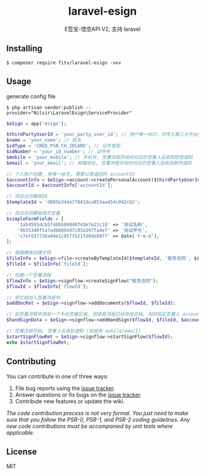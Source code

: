 <h1 align="center"> laravel-esign </h1>

<p align="center"> E签宝-悟空API V2, 支持 laravel </p>


## Installing

```shell
$ composer require fitv/laravel-esign -vvv
```

## Usage

generate config file
```shell
$ php artisan vendor:publish --provider="Nilsir\LaravelEsign\ServiceProvider"
```

```php
$eSign = app('esign');

$thirdPartyUserId = 'your_party_user_id'; // 用户唯一标识，可传入第三方平台的个人用户id、证件号、手机号、邮箱等，如果设置则作为账号唯一性字段，相同信息不可重复创建。
$name = 'your_name'; // 姓名
$idType = 'CRED_PSN_CH_IDCARD'; // 证件类型
$idNumber = 'your_id_number'; // 证件号
$mobile = 'your_mobile'; // 手机号, 签署流程开始时对应的签署人会收到短信通知
$email = 'your_email'; // 邮箱地址, 签署流程开始时对应的签署人会收到邮件通知

// 个人账户创建, 有唯一标志, 需要记录返回的 accountId
$accountInfo = $eSign->account->createPersonalAccount($thirdPartyUserId, $name, $idType, $idNumber, $mobile, $email);
$accountId = $accountInfo['accountId'];

// 测试合同模板ID
$templateId = 'd895b34de77041dca853aa454c042cb2';

// 测试合同模板填充变量
$simpleFormFields = [
    '1a54591dcb5f40bb86048743e7e21c18' => '测试名称',
    '9b55340f5a7a4b089dd7c03a397fa4ef' => '测试甲方',
    'c7efd37736a94e1c85ffb21fd0de88ff' => date('Y-m-d'),
];

// 根据模板创建文档
$fileInfo = $eSign->file->createByTemplateId($templateId, '租赁合同', $simpleFormFields);
$fileId = $fileInfo['fileId'];

// 创建一个签署流程
$flowInfo = $eSign->signflow->createSignFlow("租赁合同");
$flowId = $flowInfo['flowId'];

// 把文档加入签署流程中
$addDocRet = $eSign->signflow->addDocuments($flowId, $fileId);

// 在签署流程中添加一个手动签署区域, 前提是流程已经添加文档, 同时指定签署人 accountId
$handSignData = $eSign->signflow->addHandSign($flowId, $fileId, $accountId, 1, 100, 100);

// 签署流程开始, 签署人会收到通知 (前提有 mobile/email)
$startSignFlowRet = $eSign->signflow->startSignFlow($flowId);
echo $startSignFlowRet;
```

## Contributing

You can contribute in one of three ways:

1. File bug reports using the [issue tracker](https://github.com/nilsir/laravel-esign/issues).
2. Answer questions or fix bugs on the [issue tracker](https://github.com/nilsir/laravel-esign/issues).
3. Contribute new features or update the wiki.

_The code contribution process is not very formal. You just need to make sure that you follow the PSR-0, PSR-1, and PSR-2 coding guidelines. Any new code contributions must be accompanied by unit tests where applicable._

## License

MIT
